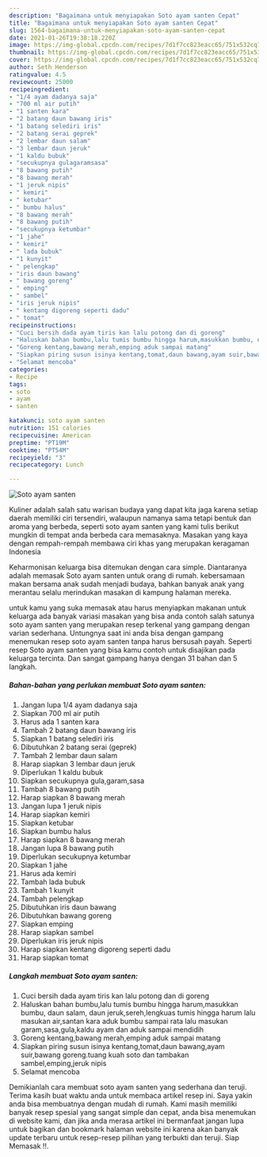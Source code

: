 ```yaml
---
description: "Bagaimana untuk menyiapakan Soto ayam santen Cepat"
title: "Bagaimana untuk menyiapakan Soto ayam santen Cepat"
slug: 1564-bagaimana-untuk-menyiapakan-soto-ayam-santen-cepat
date: 2021-01-26T19:38:18.220Z
image: https://img-global.cpcdn.com/recipes/7d1f7cc823eacc65/751x532cq70/soto-ayam-santen-foto-resep-utama.jpg
thumbnail: https://img-global.cpcdn.com/recipes/7d1f7cc823eacc65/751x532cq70/soto-ayam-santen-foto-resep-utama.jpg
cover: https://img-global.cpcdn.com/recipes/7d1f7cc823eacc65/751x532cq70/soto-ayam-santen-foto-resep-utama.jpg
author: Seth Henderson
ratingvalue: 4.5
reviewcount: 25000
recipeingredient:
- "1/4 ayam dadanya saja"
- "700 ml air putih"
- "1 santen kara"
- "2 batang daun bawang iris"
- "1 batang selediri iris"
- "2 batang serai geprek"
- "2 lembar daun salam"
- "3 lembar daun jeruk"
- "1 kaldu bubuk"
- "secukupnya gulagaramsasa"
- "8 bawang putih"
- "8 bawang merah"
- "1 jeruk nipis"
- " kemiri"
- " ketubar"
- " bumbu halus"
- "8 bawang merah"
- "8 bawang putih"
- "secukupnya ketumbar"
- "1 jahe"
- " kemiri"
- " lada bubuk"
- "1 kunyit"
- " pelengkap"
- "iris daun bawang"
- " bawang goreng"
- " emping"
- " sambel"
- "iris jeruk nipis"
- " kentang digoreng seperti dadu"
- " tomat"
recipeinstructions:
- "Cuci bersih dada ayam tiris kan lalu potong dan di goreng"
- "Haluskan bahan bumbu,lalu tumis bumbu hingga harum,masukkan bumbu, daun salam, daun jeruk,sereh,lengkuas tumis hingga harum lalu masukan air,santan kara aduk bumbu sampai rata lalu masukan garam,sasa,gula,kaldu ayam dan aduk sampai mendidih"
- "Goreng kentang,bawang merah,emping aduk sampai matang"
- "Siapkan piring susun isinya kentang,tomat,daun bawang,ayam suir,bawang goreng.tuang kuah soto dan tambakan sambel,emping,jeruk nipis"
- "Selamat mencoba"
categories:
- Recipe
tags:
- soto
- ayam
- santen

katakunci: soto ayam santen 
nutrition: 151 calories
recipecuisine: American
preptime: "PT19M"
cooktime: "PT54M"
recipeyield: "3"
recipecategory: Lunch

---
```



![Soto ayam santen](https://img-global.cpcdn.com/recipes/7d1f7cc823eacc65/751x532cq70/soto-ayam-santen-foto-resep-utama.jpg)

Kuliner adalah salah satu warisan budaya yang dapat kita jaga karena setiap daerah memiliki ciri tersendiri, walaupun namanya sama tetapi bentuk dan aroma yang berbeda, seperti soto ayam santen yang kami tulis berikut mungkin di tempat anda berbeda cara memasaknya. Masakan yang kaya dengan rempah-rempah membawa ciri khas yang merupakan keragaman Indonesia



Keharmonisan keluarga bisa ditemukan dengan cara simple. Diantaranya adalah memasak Soto ayam santen untuk orang di rumah. kebersamaan makan bersama anak sudah menjadi budaya, bahkan banyak anak yang merantau selalu merindukan masakan di kampung halaman mereka.

untuk kamu yang suka memasak atau harus menyiapkan makanan untuk keluarga ada banyak variasi masakan yang bisa anda contoh salah satunya soto ayam santen yang merupakan resep terkenal yang gampang dengan varian sederhana. Untungnya saat ini anda bisa dengan gampang menemukan resep soto ayam santen tanpa harus bersusah payah.
Seperti resep Soto ayam santen yang bisa kamu contoh untuk disajikan pada keluarga tercinta. Dan sangat gampang hanya dengan 31 bahan dan 5 langkah.


<!--inarticleads1-->

##### Bahan-bahan yang perlukan membuat Soto ayam santen:

1. Jangan lupa 1/4 ayam dadanya saja
1. Siapkan 700 ml air putih
1. Harus ada 1 santen kara
1. Tambah 2 batang daun bawang iris
1. Siapkan 1 batang selediri iris
1. Dibutuhkan 2 batang serai (geprek)
1. Tambah 2 lembar daun salam
1. Harap siapkan 3 lembar daun jeruk
1. Diperlukan 1 kaldu bubuk
1. Siapkan secukupnya gula,garam,sasa
1. Tambah 8 bawang putih
1. Harap siapkan 8 bawang merah
1. Jangan lupa 1 jeruk nipis
1. Harap siapkan  kemiri
1. Siapkan  ketubar
1. Siapkan  bumbu halus
1. Harap siapkan 8 bawang merah
1. Jangan lupa 8 bawang putih
1. Diperlukan secukupnya ketumbar
1. Siapkan 1 jahe
1. Harus ada  kemiri
1. Tambah  lada bubuk
1. Tambah 1 kunyit
1. Tambah  pelengkap
1. Dibutuhkan iris daun bawang
1. Dibutuhkan  bawang goreng
1. Siapkan  emping
1. Harap siapkan  sambel
1. Diperlukan iris jeruk nipis
1. Harap siapkan  kentang digoreng seperti dadu
1. Harap siapkan  tomat




<!--inarticleads2-->

##### Langkah membuat  Soto ayam santen:

1. Cuci bersih dada ayam tiris kan lalu potong dan di goreng
1. Haluskan bahan bumbu,lalu tumis bumbu hingga harum,masukkan bumbu, daun salam, daun jeruk,sereh,lengkuas tumis hingga harum lalu masukan air,santan kara aduk bumbu sampai rata lalu masukan garam,sasa,gula,kaldu ayam dan aduk sampai mendidih
1. Goreng kentang,bawang merah,emping aduk sampai matang
1. Siapkan piring susun isinya kentang,tomat,daun bawang,ayam suir,bawang goreng.tuang kuah soto dan tambakan sambel,emping,jeruk nipis
1. Selamat mencoba




Demikianlah cara membuat soto ayam santen yang sederhana dan teruji. Terima kasih buat waktu anda untuk membaca artikel resep ini. Saya yakin anda bisa membuatnya dengan mudah di rumah. Kami masih memiliki banyak resep spesial yang sangat simple dan cepat, anda bisa menemukan di website kami, dan jika anda merasa artikel ini bermanfaat jangan lupa untuk bagikan dan bookmark halaman website ini karena akan banyak update terbaru untuk resep-resep pilihan yang terbukti dan teruji. Siap Memasak !!. 
